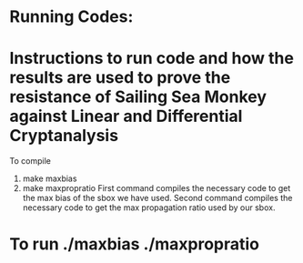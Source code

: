 Running Codes:
==========================================================
Instructions to run code and how the results are used to 
prove the resistance of Sailing Sea Monkey against Linear
and Differential Cryptanalysis
==========================================================

To compile 
1. make maxbias
2. make maxpropratio
First command compiles the necessary code to get the max bias
of the sbox we have used. 
Second command compiles the necessary code to get the max 
propagation ratio used by our sbox. 

To run
./maxbias
./maxpropratio
===========================================================
